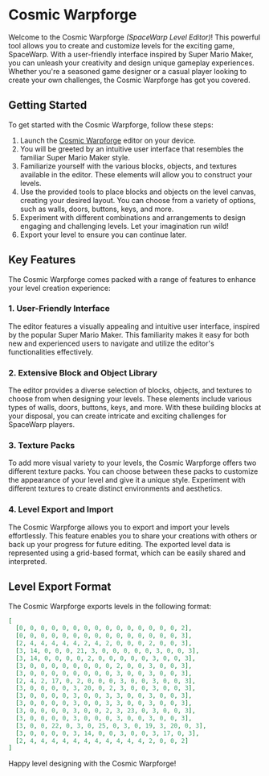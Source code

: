 # Cosmic Warpforge

Welcome to the Cosmic Warpforge *(SpaceWarp Level Editor)*! This powerful tool allows you to create and customize levels for the exciting game, SpaceWarp. With a user-friendly interface inspired by Super Mario Maker, you can unleash your creativity and design unique gameplay experiences. Whether you're a seasoned game designer or a casual player looking to create your own challenges, the Cosmic Warpforge has got you covered.

## Getting Started

To get started with the Cosmic Warpforge, follow these steps:

1. Launch the [Cosmic Warpforge](https://forkprince.github.io/SpaceWarp/editor/) editor on your device.
2. You will be greeted by an intuitive user interface that resembles the familiar Super Mario Maker style.
3. Familiarize yourself with the various blocks, objects, and textures available in the editor. These elements will allow you to construct your levels.
4. Use the provided tools to place blocks and objects on the level canvas, creating your desired layout. You can choose from a variety of options, such as walls, doors, buttons, keys, and more.
5. Experiment with different combinations and arrangements to design engaging and challenging levels. Let your imagination run wild!
6. Export your level to ensure you can continue later.

## Key Features

The Cosmic Warpforge comes packed with a range of features to enhance your level creation experience:

### 1. User-Friendly Interface

The editor features a visually appealing and intuitive user interface, inspired by the popular Super Mario Maker. This familiarity makes it easy for both new and experienced users to navigate and utilize the editor's functionalities effectively.

### 2. Extensive Block and Object Library

The editor provides a diverse selection of blocks, objects, and textures to choose from when designing your levels. These elements include various types of walls, doors, buttons, keys, and more. With these building blocks at your disposal, you can create intricate and exciting challenges for SpaceWarp players.

### 3. Texture Packs

To add more visual variety to your levels, the Cosmic Warpforge offers two different texture packs. You can choose between these packs to customize the appearance of your level and give it a unique style. Experiment with different textures to create distinct environments and aesthetics.

### 4. Level Export and Import

The Cosmic Warpforge allows you to export and import your levels effortlessly. This feature enables you to share your creations with others or back up your progress for future editing. The exported level data is represented using a grid-based format, which can be easily shared and interpreted.

## Level Export Format

The Cosmic Warpforge exports levels in the following format:

```json
[
  [0, 0, 0, 0, 0, 0, 0, 0, 0, 0, 0, 0, 0, 0, 0, 2],
  [0, 0, 0, 0, 0, 0, 0, 0, 0, 0, 0, 0, 0, 0, 0, 3],
  [2, 4, 4, 4, 4, 4, 2, 4, 2, 0, 0, 0, 2, 0, 0, 3],
  [3, 14, 0, 0, 0, 21, 3, 0, 0, 0, 0, 0, 3, 0, 0, 3],
  [3, 14, 0, 0, 0, 0, 2, 0, 0, 0, 0, 0, 3, 0, 0, 3],
  [3, 0, 0, 0, 0, 0, 0, 0, 0, 2, 0, 0, 3, 0, 0, 3],
  [3, 0, 0, 0, 0, 0, 0, 0, 0, 3, 0, 0, 3, 0, 0, 3],
  [2, 4, 2, 17, 0, 2, 0, 0, 0, 3, 0, 0, 3, 0, 0, 3],
  [3, 0, 0, 0, 0, 3, 20, 0, 2, 3, 0, 0, 3, 0, 0, 3],
  [3, 0, 0, 0, 0, 3, 0, 0, 3, 3, 0, 0, 3, 0, 0, 3],
  [3, 0, 0, 0, 0, 3, 0, 0, 3, 3, 0, 0, 3, 0, 0, 3],
  [3, 0, 0, 0, 0, 3, 0, 0, 2, 3, 23, 0, 3, 0, 0, 3],
  [3, 0, 0, 0, 0, 3, 0, 0, 0, 3, 0, 0, 3, 0, 0, 3],
  [3, 0, 0, 22, 0, 3, 0, 25, 0, 3, 0, 19, 3, 20, 0, 3],
  [3, 0, 0, 0, 0, 3, 14, 0, 0, 3, 0, 0, 3, 17, 0, 3],
  [2, 4, 4, 4, 4, 4, 4, 4, 4, 4, 4, 4, 2, 0, 0, 2]
]
```

Happy level designing with the Cosmic Warpforge!
